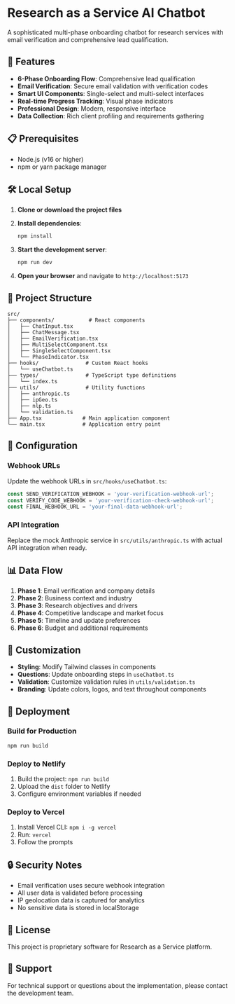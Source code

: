 # Research as a Service AI Chatbot

A sophisticated multi-phase onboarding chatbot for research services with email verification and comprehensive lead qualification.

## 🚀 Features

- **6-Phase Onboarding Flow**: Comprehensive lead qualification
- **Email Verification**: Secure email validation with verification codes
- **Smart UI Components**: Single-select and multi-select interfaces
- **Real-time Progress Tracking**: Visual phase indicators
- **Professional Design**: Modern, responsive interface
- **Data Collection**: Rich client profiling and requirements gathering

## 📋 Prerequisites

- Node.js (v16 or higher)
- npm or yarn package manager

## 🛠️ Local Setup

1. **Clone or download the project files**

2. **Install dependencies**:
   ```bash
   npm install
   ```

3. **Start the development server**:
   ```bash
   npm run dev
   ```

4. **Open your browser** and navigate to `http://localhost:5173`

## 📁 Project Structure

```
src/
├── components/           # React components
│   ├── ChatInput.tsx
│   ├── ChatMessage.tsx
│   ├── EmailVerification.tsx
│   ├── MultiSelectComponent.tsx
│   ├── SingleSelectComponent.tsx
│   └── PhaseIndicator.tsx
├── hooks/               # Custom React hooks
│   └── useChatbot.ts
├── types/               # TypeScript type definitions
│   └── index.ts
├── utils/               # Utility functions
│   ├── anthropic.ts
│   ├── ipGeo.ts
│   ├── nlp.ts
│   └── validation.ts
├── App.tsx             # Main application component
└── main.tsx            # Application entry point
```

## 🔧 Configuration

### Webhook URLs
Update the webhook URLs in `src/hooks/useChatbot.ts`:

```typescript
const SEND_VERIFICATION_WEBHOOK = 'your-verification-webhook-url';
const VERIFY_CODE_WEBHOOK = 'your-verification-check-webhook-url';
const FINAL_WEBHOOK_URL = 'your-final-data-webhook-url';
```

### API Integration
Replace the mock Anthropic service in `src/utils/anthropic.ts` with actual API integration when ready.

## 📊 Data Flow

1. **Phase 1**: Email verification and company details
2. **Phase 2**: Business context and industry
3. **Phase 3**: Research objectives and drivers
4. **Phase 4**: Competitive landscape and market focus
5. **Phase 5**: Timeline and update preferences
6. **Phase 6**: Budget and additional requirements

## 🎨 Customization

- **Styling**: Modify Tailwind classes in components
- **Questions**: Update onboarding steps in `useChatbot.ts`
- **Validation**: Customize validation rules in `utils/validation.ts`
- **Branding**: Update colors, logos, and text throughout components

## 🚀 Deployment

### Build for Production
```bash
npm run build
```

### Deploy to Netlify
1. Build the project: `npm run build`
2. Upload the `dist` folder to Netlify
3. Configure environment variables if needed

### Deploy to Vercel
1. Install Vercel CLI: `npm i -g vercel`
2. Run: `vercel`
3. Follow the prompts

## 🔒 Security Notes

- Email verification uses secure webhook integration
- All user data is validated before processing
- IP geolocation data is captured for analytics
- No sensitive data is stored in localStorage

## 📝 License

This project is proprietary software for Research as a Service platform.

## 🤝 Support

For technical support or questions about the implementation, please contact the development team.